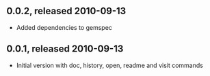 ## 0.0.2, released 2010-09-13

* Added dependencies to gemspec

## 0.0.1, released 2010-09-13

* Initial version with doc, history, open, readme and visit commands